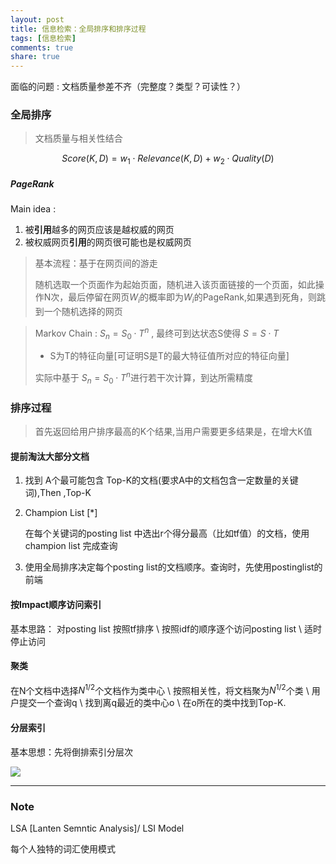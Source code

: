 ```yaml
---
layout: post
title: 信息检索：全局排序和排序过程
tags: [信息检索] 
comments: true
share: true
---
```


面临的问题 : 文档质量参差不齐（完整度？类型？可读性？）

### 全局排序

> 文档质量与相关性结合

$$
Score(K,D) = w_1 \cdot Relevance(K,D)+w_2 \cdot Quality(D)
$$

##### PageRank

Main idea :

1. 被**引用**越多的网页应该是越权威的网页
2. 被权威网页**引用**的网页很可能也是权威网页

> 基本流程：基于在网页间的游走
>
> 随机选取一个页面作为起始页面，随机进入该页面链接的一个页面，如此操作N次，最后停留在网页$W_i$的概率即为$W_i$的PageRank,如果遇到死角，则跳到一个随机选择的网页



> Markov Chain : $S_n = S_0 \cdot T^{n}$ , 最终可到达状态S使得 $S = S \cdot T$ 
>
> - S为T的特征向量[可证明S是T的最大特征值所对应的特征向量]
>
> 实际中基于 $S_n = S_0 \cdot T^{n}$进行若干次计算，到达所需精度

### 排序过程

> 首先返回给用户排序最高的K个结果,当用户需要更多结果是，在增大K值

#### 提前淘汰大部分文档

1. 找到 A个最可能包含 Top-K的文档(要求A中的文档包含一定数量的关键词),Then ,Top-K

2. Champion List $[*]$

   在每个关键词的posting list 中选出r个得分最高（比如tf值）的文档，使用champion list 完成查询

3. 使用全局排序决定每个posting list的文档顺序。查询时，先使用postinglist的前端

#### 按Impact顺序访问索引

基本思路： 对posting list 按照tf排序 \ 按照idf的顺序逐个访问posting list \ 适时停止访问

#### 聚类

在N个文档中选择$N^{1/2}$个文档作为类中心 \ 按照相关性，将文档聚为$N^{1/2}$个类 \ 用户提交一个查询q \ 找到离q最近的类中心o \ 在o所在的类中找到Top-K.

#### 分层索引

基本思想：先将倒排索引分层次

![](http://ww4.sinaimg.cn/large/006tNc79jw1f9g2qntbgqj30a60bot97.jpg)

---

### Note
LSA [Lanten Semntic Analysis]/ LSI Model

每个人独特的词汇使用模式
